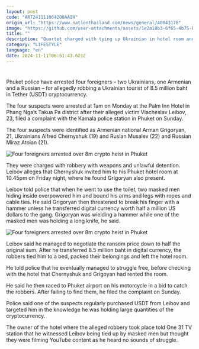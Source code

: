 ```yaml
---
layout: post
code: "ART2411110642O8AAIH"
origin_url: "https://www.nationthailand.com/news/general/40043178"
image: "https://github.com/user-attachments/assets/1e2a18b3-6f65-4b75-b18f-507ce67dfd1b"
title: ""
description: "Quartet charged with tying up Ukrainian in hotel room and forcing him to hand over millions in Tether digital tokens"
category: "LIFESTYLE"
language: "en"
date: 2024-11-11T06:51:43.621Z
---
```


# 









Phuket police have arrested four foreigners – two Ukrainians, one Armenian and a Russian – for allegedly robbing a Ukrainian tourist of 8.5 million baht in Tether (USDT) cryptocurrency.

The four suspects were arrested at 1am on Monday at the Palm Inn Hotel in Phang Nga’s Takua Pa district after their alleged victim Viacheslav Leibov, 23, filed a complaint with the Kamala police station in Phuket on Sunday.

The four suspects were identified as Armenian national Arman Grigoryan, 21, Ukrainians Alfred Chernyshuk (19) and Ruslan Musalev (22) and Russian Miraz Atoian (21).

  ![Four foreigners arrested over 8m crypto heist in Phuket](https://github.com/user-attachments/assets/8f97cab6-e11e-4ffb-a9d7-593430f2b5a1)

They were charged with robbery with weapons and unlawful detention.  
Leibov alleges that Chernyshuk invited him to his Phuket hotel room at 10.45pm on Friday night, where he found Grigoryan also present.

Leibov told police that when he went to use the toilet, two masked men hiding inside overpowered him and bound his arms and legs with ropes and cable ties. He said Grigoryan then threatened to break his finger with a hammer unless he transferred digital currency worth half a million US dollars to the gang. Grigoryan was wielding a hammer while one of the masked men was holding a long knife, he said.

  ![Four foreigners arrested over 8m crypto heist in Phuket](https://github.com/user-attachments/assets/e652adf3-2ba6-4642-b634-d790a10324d9)

Leibov said he managed to negotiate the ransom price down to half the original sum. After he transferred 8.5 million baht in digital currency, the robbers tied him to a bed, packed their belongings and left the hotel room.

He told police that he eventually managed to struggle free, before checking with the hotel that Chernyshuk and Grigoyan had rented the room.

He said he then raced to Phuket airport on his motorcycle in a bid to catch the robbers. After failing to find them, he filed the complaint on Sunday.

Police said one of the suspects regularly purchased USDT from Leibov and targeted him in the knowledge he was holding large quantities of the cryptocurrency.

The owner of the hotel where the alleged robbery took place told One 31 TV station that he witnessed Leibov being tied up by masked men but thought they were filming YouTube content as he heard no sounds of struggle.